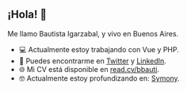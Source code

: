 ## ¡Hola! 👋

Me llamo Bautista Igarzabal, y vivo en Buenos Aires.

- 💻 Actualmente estoy trabajando con Vue y PHP.
- 🔎 Puedes encontrarme en [Twitter](https://twitter.com/akabbauti) y [LinkedIn](https://linkedin.com/in/bbauti).
- 🌐 Mi CV está disponible en [read.cv/bbauti](https://read.cv/bbauti).
- 🤓 Actualmente estoy profundizando en: [Symony](https://symfony.com/).
